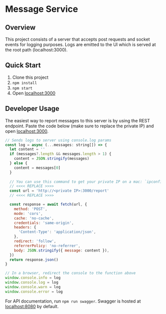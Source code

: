 # Message Service

## Overview
This project consists of a server that accepts post requests and socket events for logging purposes. Logs are emitted to the UI which is served at the root path (localhost:3000).

## Quick Start
1. Clone this project
2. `npm install`
3. `npm start`
4. Open [localhost:3000](http://localhost:3000)

## Developer Usage
The easiest way to report messages to this server is by using the REST endpoint. Paste the code below (make sure to replace the private IP) and open [localhost:3000](http://localhost:3000).

```javascript
// Sends logs to server using console.log params
const log = async (...messages: string[]) => {
  let content = ''
  if (messages?.length && messages.length > 1) {
    content = JSON.stringify(messages)
  } else {
    content = messages[0]
  }
  
  // You can use this command to get your private IP on a mac: `ipconfig getifaddr en0`
  // <<<< REPLACE >>>>
  const url = 'http://<private IP>:3000/report'
  // <<<< REPLACE >>>>

  const response = await fetch(url, {
    method: 'POST',
    mode: 'cors',
    cache: 'no-cache',
    credentials: 'same-origin',
    headers: {
      'Content-Type': 'application/json',
    },
    redirect: 'follow',
    referrerPolicy: 'no-referrer',
    body: JSON.stringify({ message: content }),
  })
  return response.json()
}

// In a browser, redirect the console to the function above
window.console.info = log
window.console.log = log
window.console.warn = log
window.console.error = log
```

For API documentation, run `npm run swagger`. Swagger is hosted at [localhost:8080](http://localhost:8080) by default.